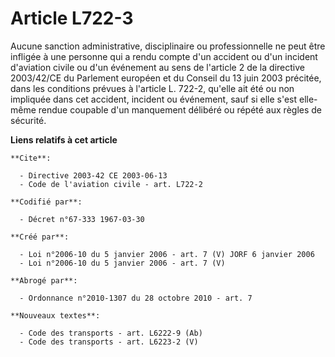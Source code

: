 # Article L722-3

Aucune sanction administrative, disciplinaire ou professionnelle ne peut être infligée à une personne qui a rendu compte d'un
accident ou d'un incident d'aviation civile ou d'un événement au sens de l'article 2 de la directive 2003/42/CE du Parlement
européen et du Conseil du 13 juin 2003 précitée, dans les conditions prévues à l'article L. 722-2, qu'elle ait été ou non
impliquée dans cet accident, incident ou événement, sauf si elle s'est elle-même rendue coupable d'un manquement délibéré ou
répété aux règles de sécurité.

**Liens relatifs à cet article**

	**Cite**:

	  - Directive 2003-42 CE 2003-06-13
	  - Code de l'aviation civile - art. L722-2

	**Codifié par**:

	  - Décret n°67-333 1967-03-30

	**Créé par**:

	  - Loi n°2006-10 du 5 janvier 2006 - art. 7 (V) JORF 6 janvier 2006
	  - Loi n°2006-10 du 5 janvier 2006 - art. 7 (V)

	**Abrogé par**:

	  - Ordonnance n°2010-1307 du 28 octobre 2010 - art. 7

	**Nouveaux textes**:

	  - Code des transports - art. L6222-9 (Ab)
	  - Code des transports - art. L6223-2 (V)
